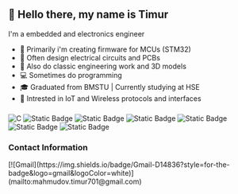 ## 👋 Hello there, my name is Timur
I'm a embedded and electronics engineer

- 🔬 Primarily i'm creating firmware for MCUs (STM32)
- 🔌 Often design electrical circuits and PCBs
- 🔧 Also do classic engineering work and 3D models
- 💻 Sometimes do programming
- 🎓 Graduated from BMSTU | Сurrently studying at HSE
- 📡 Intrested in IoT and Wireless protocols and interfaces

### 
![C](https://img.shields.io/badge/c-%2300599C.svg?style=for-the-badge&logo=c&logoColor=white)
![Static Badge](https://img.shields.io/badge/STM32-blue?style=for-the-badge&logo=stmicroelectronics&logoColor=white&logoSize=auto)
![Static Badge](https://img.shields.io/badge/PCB-green?style=for-the-badge&logoColor=white&logoSize=auto)
![Static Badge](https://img.shields.io/badge/IoT-purple?style=for-the-badge&logoColor=white&logoSize=auto)
![Static Badge](https://img.shields.io/badge/EE-red?style=for-the-badge&logoColor=white&logoSize=auto)
![Static Badge](https://img.shields.io/badge/WIN-green?style=for-the-badge&logo=windows&logoColor=white&logoSize=auto)
![Static Badge](https://img.shields.io/badge/Linux-yellow?style=for-the-badge&logo=Linux&logoColor=white&logoSize=auto)

<h3>Contact Information</h3>
<div>[![Gmail](https://img.shields.io/badge/Gmail-D14836?style=for-the-badge&logo=gmail&logoColor=white)](mailto:mahmudov.timur701@gmail.com)</div>


